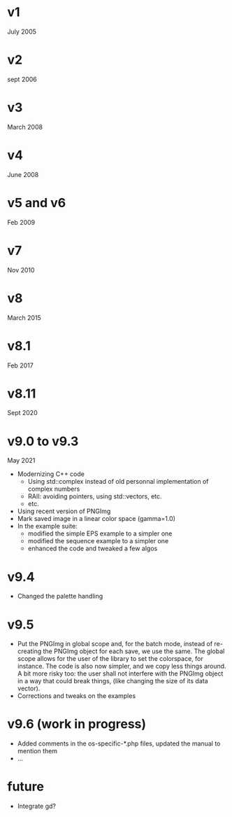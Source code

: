 # v1 
July 2005

# v2
sept 2006

# v3
March 2008

# v4
June 2008

# v5 and v6
Feb 2009

# v7
Nov 2010

# v8
March 2015

# v8.1
Feb 2017

# v8.11
Sept 2020

# v9.0 to v9.3
May 2021

- Modernizing C++ code
  - Using std::complex instead of old personnal implementation of complex numbers
  - RAII: avoiding pointers, using std::vectors, etc.
  - etc.
- Using recent version of PNGImg
- Mark saved image in a linear color space (gamma=1.0)
- In the example suite:
  - modified the simple EPS example to a simpler one
  - modified the sequence example to a simpler one
  - enhanced the code and tweaked a few algos

# v9.4
- Changed the palette handling

# v9.5
- Put the PNGImg in global scope and, for the batch mode, instead of re-creating the PNGImg object for each save, we use the same. The global scope allows for the user of the library to set the colorspace, for instance. The code is also now simpler, and we copy less things around. A bit more risky too: the user shall not interfere with the PNGImg object in a way that could break things, (like changing the size of its data vector). 
- Corrections and tweaks on the examples

# v9.6 (work in progress)
- Added comments in the os-specific-*.php files, updated the manual to mention them
- ...

# future
- Integrate gd?

